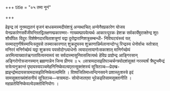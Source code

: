 +++
title = "०५ तमा नूनं"

+++

हेइन्द्र त्वं नूनमद्यतनं वृजनं बाधकमस्मदीयंशत्रुं अन्यथाचित् अन्येनैवप्रकारेण योजय येनप्रकारेणसर्वेजीवन्तितद्विलक्षणम्प्रकारम्मर- णाख्यम्प्रापयेत्यर्थः आकारःपूरकः हेशक्र सर्वकार्येषुराक्तेन्द्र शूरः शौर्योपेतः विदुरः विशेषेणदारयिताशत्रूणां यद्वा दुरोद्वाराणिशत्रुसम्बन्धी- निविघटयंस्त्वं यत् यस्माद्गृणीषेस्माभिःस्तूयसे तस्मात्कारणात् शुक्रदुघस्य शुक्राणान्निर्मलानान्दोग्धु रिन्द्रस्य धेनोर्वाचः स्तोत्रात् मनिररं मनिर्गच्छेयं यद्वा शुक्रस्य पयसोदोग्ध्र्याधेनोः त्वयादत्तायागोःसकाशात् मानिर्गच्छेयं अरमित्याख्यातंऋगतावित्यस्यरूपं सा सर्वदास्मासुनिवसत्वित्यर्थः हेविप्र प्राज्ञेन्द्र आङ्गिरसान् अङ्गिरोगोत्रजानस्मान् ब्रह्मणान्नेन जिन्व प्रीणय ॥ ५ ॥सत्रामदासइतिपञ्चर्चन्त्रयोदशंसूक्तं नरस्यार्षं त्रैष्टुभमैन्द्रं सत्रेत्यनुक्रान्तं पृष्ठ्यस्यपञ्चमेहनिनिष्केवल्यएतत्सूक्तंशस्यं सूत्रितञ्च—प्रेदम्ब्र- ह्मइन्द्रोमदायसत्रामदासइतिनिष्केवल्यमिति । विश्वजितिमाध्यन्दिनसवने प्रशास्तुःशस्त्रे इदं सामसूक्ताख्यंशंसनीयं सूत्रितञ्च—सत्रामदा- सोयोजातएवा भूरेकइतिसामसूक्तानीति । महाव्रतेपिनिष्केवल्येउक्तोविनियोगः ।